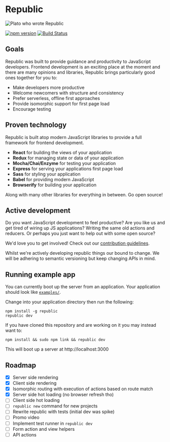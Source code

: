 # Republic

![Plato who wrote Republic](https://upload.wikimedia.org/wikipedia/commons/4/4a/Plato-raphael.jpg)

[![npm version](https://badge.fury.io/js/republic.svg)](https://badge.fury.io/js/republic)
[![Build Status](https://travis-ci.org/lukemorton/republic.svg?branch=master)](https://travis-ci.org/lukemorton/republic)

## Goals

Republic was built to provide guidance and productivity to JavaScript developers. Frontend development is an exciting place at the moment and there are many opinions and libraries, Republic brings particularly good ones together for you to:

- Make developers more productive
- Welcome newcomers with structure and consistency
- Prefer serverless, offline first approaches
- Provide isomorphic support for first page load
- Encourage testing

## Proven technology

Republic is built atop modern JavaScript libraries to provide a full framework for frontend development.

- **React** for building the views of your application
- **Redux** for managing state or data of your application
- **Mocha/Chai/Enzyme** for testing your application
- **Express** for serving your applications first page load
- **Sass** for styling your application
- **Babel** for providing modern JavaScript
- **Browserify** for building your application

Along with many other libraries for everything in between. Go open source!

## Active development

Do you want JavaScript development to feel productive? Are you like us and get
tired of wiring up JS applications? Writing the same old actions and reducers.
Or perhaps you just want to help out with some open source?

We'd love you to get involved! Check out our [contribution guidelines](docs/contributing.md).

Whilst we're actively developing republic things our bound to change. We will
be adhering to semantic versioning but keep changing APIs in mind.

## Running example app

You can currently boot up the server from an application. Your application should look like [`examples/`](examples/).

Change into your application directory then run the following:

```
npm install -g republic
republic dev
```

If you have cloned this repository and are working on it you may instead want to:

```
npm install && sudo npm link && republic dev
```

This will boot up a server at http://localhost:3000

## Roadmap

 - [x] Server side rendering
 - [x] Client side rendering
 - [x] Isomorphic routing with execution of actions based on route match
 - [x] Server side hot loading (no browser refresh tho)
 - [ ] Client side hot loading
 - [ ] `republic new` command for new projects
 - [ ] Rewrite republic with tests (initial dev was spike)
 - [ ] Promo video
 - [ ] Implement test runner in `republic dev`
 - [ ] Form action and view helpers
 - [ ] API actions
